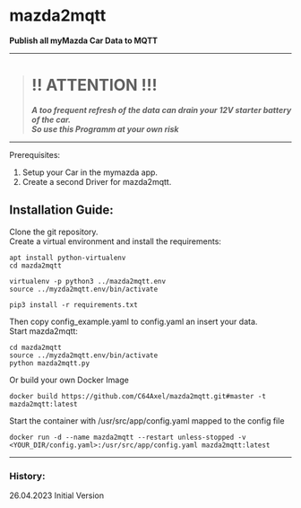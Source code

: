 # mazda2mqtt
**Publish all myMazda Car Data to MQTT**

---
># !! ATTENTION !!!
>***A too frequent refresh of the data can drain your 12V starter battery of the car.  
So use this Programm at your own risk***
---

Prerequisites:
1. Setup your Car in the mymazda app.
2. Create a second Driver for mazda2mqtt.

## Installation Guide:
Clone the git repository.  
Create a virtual environment and install the requirements:  
```
apt install python-virtualenv
cd mazda2mqtt 

virtualenv -p python3 ../mazda2mqtt.env
source ../myzda2mqtt.env/bin/activate

pip3 install -r requirements.txt
```
Then copy config_example.yaml to config.yaml an insert your data.  
Start mazda2mqtt:
```
cd mazda2mqtt
source ../myzda2mqtt.env/bin/activate
python mazda2mqtt.py
```

Or build your own Docker Image
```
docker build https://github.com/C64Axel/mazda2mqtt.git#master -t mazda2mqtt:latest
```
Start the container with /usr/src/app/config.yaml mapped to the config file
```
docker run -d --name mazda2mqtt --restart unless-stopped -v <YOUR_DIR/config.yaml>:/usr/src/app/config.yaml mazda2mqtt:latest
```
---
### History:

26.04.2023 Initial Version
